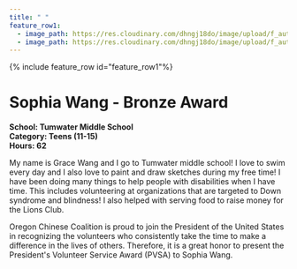 ```yaml
---
title: " "
feature_row1:
  - image_path: https://res.cloudinary.com/dhngj18do/image/upload/f_auto,q_auto/v1/images/pvsa/2023_Sophia_Wang
  - image_path: https://res.cloudinary.com/dhngj18do/image/upload/f_auto,q_auto/v1/images/activities/year_2023
---
```


{% include feature_row id="feature_row1"%}

# Sophia Wang - Bronze Award

**School: Tumwater Middle School**  
**Category: Teens (11-15)**  
**Hours: 62**  

My name is Grace Wang and I go to Tumwater middle school! I love to swim every day and I also love to paint and draw sketches during my free time! I have been doing many things to help people with disabilities when I have time. This includes volunteering at organizations that are targeted to Down syndrome and blindness! I also helped with serving food to raise money for the Lions Club.

Oregon Chinese Coalition is proud to join the President of the United States in recognizing the volunteers who consistently take the time to make a difference in the lives of others. Therefore, it is a great honor to present the President's Volunteer Service Award (PVSA) to Sophia Wang.
